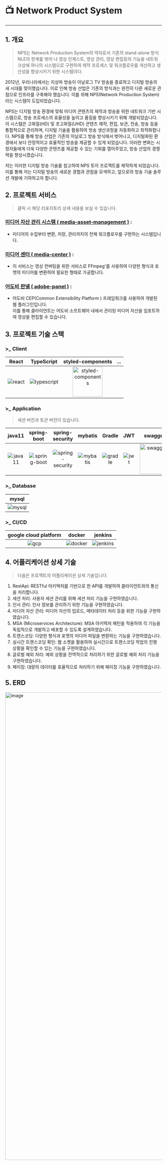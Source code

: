 <h1>📺 Network Product System</h1>

---

## 1. 개요
> NPS는 Network Production System의 약자로서 기존의 stand-alone 방식 NLE의 한계를 벗어 나 영상 인제스트, 영상 관리, 영상 편집등의 기능을 네트워크상에 하나의 시스템으로 구현하여 제작 프로세스 및 워크플로우를 개선하고 생산성을 향상시키기 위한 시스템이다.

2012년, 우리나라에서는 지상파 방송이 아날로그 TV 방송을 종료하고 디지털 방송의 새 시대를 맞이했습니다. 
이로 인해 방송 산업은 기존의 방식과는 완전히 다른 새로운 관점으로 인프라를 구축해야 했습니다. 
이를 위해 NPS(Network Production System)라는 시스템이 도입되었습니다.

NPS는 디지털 방송 환경에 맞춰 미디어 콘텐츠의 제작과 방송을 위한 네트워크 기반 시스템으로, 
방송 프로세스의 효율성을 높이고 품질을 향상시키기 위해 개발되었습니다. 
이 시스템은 고화질(HD) 및 초고화질(UHD) 콘텐츠 제작, 편집, 보관, 전송, 방송 등을 통합적으로 관리하며, 디지털 기술을 활용하여 방송 생산과정을 자동화하고 최적화합니다.
NPS를 통해 방송 산업은 기존의 아날로그 방송 방식에서 벗어나고, 디지털화된 환경에서 보다 안정적이고 효율적인 방송을 제공할 수 있게 되었습니다. 
이러한 변화는 시청자들에게 더욱 다양한 콘텐츠를 제공할 수 있는 기회를 열어주었고, 방송 산업의 경쟁력을 향상시켰습니다.

저는 이러한 디지털 방송 기술를 참고하여 NPS 토이 프로젝트를 제작하게 되었습니다.
이를 통해 저는 디지털 방송의 새로운 경험과 관점을 모색하고, 앞으로의 방송 기술 솔루션 개발에 기여하고자 합니다.

## 2. 프로젝트 서비스
> 클릭 시 해당 리포지토리 상세 내용을 보실 수 있습니다.

### [**미디어 자산 관리 시스템 ( media-asset-management )**](https://github.com/solarpark7346/media-asset-management) :
- 미디어의 수집부터 변환, 저장, 관리까지의 전체 워크플로우를 구현하는 시스템입니다.

### [**미디어 센터 ( media-center )**](https://github.com/solarpark7346/media-center) :
- 이 서비스는 영상 컨버팅을 위한 서비스로 FFmpeg'를 사용하여 다양한 형식과 포맷의 미디어를 변환하여 필요한 형태로 가공합니다.

### [**어도비 판넬 ( adobe-panel )**](https://github.com/solarpark7346/adobe-nps-panel) :
- 어도비 CEP(Common Extensibility Platform ) 프레임워크를 사용하여 개발된 웹 플러그인입니다.<br>
이를 통해 클라이언트는 어도비 소프트웨어 내에서 관리된 미디어 자산을 임포트하여 영상을 편집할 수 있습니다.

## 3. 프로젝트 기술 스택
### **>_ Client**

|                                                           React                                                           |                                                           TypeScript                                                           |                                                                              styled-components                                                                              | ... |
|:-------------------------------------------------------------------------------------------------------------------------:|:------------------------------------------------------------------------------------------------------------------------------:|:---------------------------------------------------------------------------------------------------------------------------------------------------------------------------:|:---:|
| ![react](https://github.com/solarpark7346/network-production-system/assets/61046271/34895f9a-343b-45c7-ba79-8a29ea0580f1) | ![typescript](https://github.com/solarpark7346/network-production-system/assets/61046271/0f1722b0-d7e2-493e-96bc-7bbf0567468b) | <img src="https://github.com/solarpark7346/network-production-system/assets/61046271/0630320e-d55a-400c-8093-669c7fa5c6e2" alt="styled-components" width="96" height="96"/> |     |


### **>_ Application**
> 세션 버전과 토큰 버전이 있습니다.

|                                                           java11                                                           |                                                           spring-boot                                                           |                                                           spring-security                                                           |                                                           mybatis                                                           |                                                           Gradle                                                           |                                                           JWT                                                           |                                                                              swagger                                                                              |
|:--------------------------------------------------------------------------------------------------------------------------:|:-------------------------------------------------------------------------------------------------------------------------------:|:-----------------------------------------------------------------------------------------------------------------------------------:|:---------------------------------------------------------------------------------------------------------------------------:|:--------------------------------------------------------------------------------------------------------------------------:|:-----------------------------------------------------------------------------------------------------------------------:|:-----------------------------------------------------------------------------------------------------------------------------------------------------------------:|
| ![java11](https://github.com/solarpark7346/network-production-system/assets/61046271/9cfdad43-bf72-4737-ada6-08a7ef17860a) | ![spring-boot](https://github.com/solarpark7346/network-production-system/assets/61046271/758706fb-bdc7-4ce2-b94c-686d7947f8b4) | ![spring-security](https://github.com/solarpark7346/network-production-system/assets/61046271/f9d96be2-67b4-4538-82b6-8e164dcca6ba) | ![mybatis](https://github.com/solarpark7346/network-production-system/assets/61046271/b9220db3-3882-48d0-a597-ac70e3eecd69) | ![gradle](https://github.com/solarpark7346/network-production-system/assets/61046271/0fbab405-fae7-4829-be3c-382e450d4b28) | ![jwt](https://github.com/solarpark7346/network-production-system/assets/61046271/6662e430-c0ec-4d48-a3e4-f5d8fb593692) | <img src="https://github.com/solarpark7346/network-production-system/assets/61046271/5f681cc8-315b-4edb-a5ca-a4b4e79ab18a" alt="swagger" width="96" height="96"/> |
 
### **>_ Database**

|                                                           mysql                                                           |   
|:-------------------------------------------------------------------------------------------------------------------------:|
| ![mysql](https://github.com/solarpark7346/network-production-system/assets/61046271/ffa6b374-8882-4dd2-9377-3b2a80eb7110) | 

### **>_ CI/CD**
|                                                          google cloud platform                                                       |                                                          docker                                                       |                                                          jenkins                                                       |
|:---------------------------------------------------------------------------------------------------------------------:|:----------------------------------------------------------------------------------------------------------------------:|:----------------------------------------------------------------------------------------------------------------------:|
| ![gcp](https://github.com/dogineer/network-production-system/assets/61046271/1434bdf5-a64f-443c-85da-93ad72a8a170) | ![docker](https://github.com/dogineer/network-production-system/assets/61046271/d08620f5-395f-4bc9-bcfb-26dc2959319a) | ![jenkins](https://github.com/dogineer/network-production-system/assets/61046271/63836b8b-51a4-4e6a-8138-595e2e1f0c29) |


## 4. 어플리케이션 상세 기술
> 다음은 프로젝트의 어플리케이션 상세 기술입니다.

1. RestApi: RESTful 아키텍처를 기반으로 한 API를 개발하여 클라이언트와의 통신을 처리합니다.
2. 세션 처리: 사용자 세션 관리를 위해 세션 처리 기능을 구현하였습니다.
3. 인사 관리: 인사 정보를 관리하기 위한 기능을 구현하였습니다.
4. 미디어 자산 관리: 미디어 자산의 업로드, 메타데이터 처리 등을 위한 기능을 구현하였습니다.
5. MSA (Microservices Architecture): MSA 아키텍처 패턴을 적용하여 각 기능을 독립적으로 개발하고 배포할 수 있도록 설계하였습니다.
6. 트랜스코딩: 다양한 형식과 포맷의 미디어 파일을 변환하는 기능을 구현하였습니다.
7. 실시간 트랜스코딩 확인: 웹 소켓을 활용하여 실시간으로 트랜스코딩 작업의 진행 상황을 확인할 수 있는 기능을 구현하였습니다.
8. 글로벌 예외 처리: 예외 상황을 전역적으로 처리하기 위한 글로벌 예외 처리 기능을 구현하였습니다.
9. 페이징: 대량의 데이터를 효율적으로 처리하기 위해 페이징 기능을 구현하였습니다.

## 5. ERD
<img width="1502" alt="image" src="https://github.com/solarpark7346/media-asset-management/assets/61046271/8d6d91e0-9c1a-4ab9-9236-ffd21b7ceb63">



